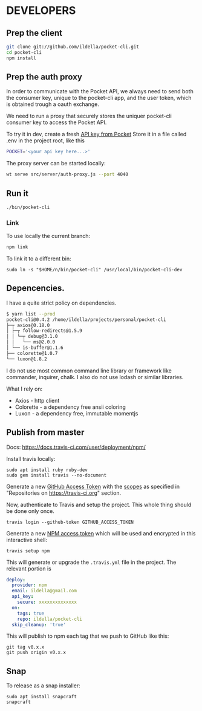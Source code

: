 # DEVELOPERS

## Prep the client

```bash
git clone git://github.com/ildella/pocket-cli.git
cd pocket-cli
npm install
```

## Prep the auth proxy

In order to communicate with the Pocket API, we always need to send both the consumer key, unique to the pocket-cli app, and the user token, which is obtained trough a oauth exchange. 

We need to run a proxy that securely stores the uniquer pocket-cli consumer key to access the Pocket API.

To try it in dev, create a fresh [API key from Pocket](https://getpocket.com/developer/apps/new)
Store it in a file called .env in the project root, like this

```bash
POCKET='<your api key here...>'
```

The proxy server can be started locally:

```bash
wt serve src/server/auth-proxy.js --port 4040
```

## Run it

```bash
./bin/pocket-cli
```

### Link

To use locally the current branch:

```bash
npm link
```

To link it to a different bin:

```
sudo ln -s "$HOME/n/bin/pocket-cli" /usr/local/bin/pocket-cli-dev
```

## Depencencies. 
  
I have a quite strict policy on dependencies.

```bash
$ yarn list --prod
pocket-cli@0.4.2 /home/ildella/projects/personal/pocket-cli
├─┬ axios@0.18.0
│ ├─┬ follow-redirects@1.5.9
│ │ └─┬ debug@3.1.0
│ │   └── ms@2.0.0
│ └── is-buffer@1.1.6
├── colorette@1.0.7
└── luxon@1.8.2
```

I do not use most common command line library or framework like commander, inquirer, chalk. I also do not use lodash or similar libraries.

What I rely on:

  - Axios - http client
  - Colorette - a dependency free ansii coloring
  - Luxon - a dependency free, immutable momentjs

## Publish from master

Docs: https://docs.travis-ci.com/user/deployment/npm/

Install travis locally:

```shell
sudo apt install ruby ruby-dev
sudo gem install travis --no-document
```

Generate a new [GitHub Access Token](https://github.com/settings/tokens) with the [scopes](https://docs.travis-ci.com/user/github-oauth-scopes/#travis-ci-for-open-source-projects) as specified in "Repositories on https://travis-ci.org" section.

Now, authenticate to Travis and setup the project. This whole thing should be done only once.

```shell
travis login --github-token GITHUB_ACCESS_TOKEN
```

Generate a new [NPM access token](https://www.npmjs.com/settings/ildella/tokens/) which will be used and encrypted in this interactive shell:

```shell
travis setup npm
```

This will generate or upgrade the `.travis.yml` file in the project. The relevant portion is

```yaml
deploy:
  provider: npm
  email: ildella@gmail.com
  api_key:
    secure: xxxxxxxxxxxxxx
  on:
    tags: true
    repo: ildella/pocket-cli
  skip_cleanup: 'true'
```

This will publish to npm each tag that we push to GitHub like this:

```shell
git tag v0.x.x
git push origin v0.x.x
```

## Snap

To release as a snap installer:

```shell
sudo apt install snapcraft
snapcraft
```
